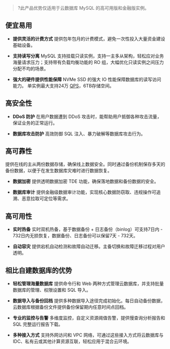 
>?此产品优势仅适用于云数据库 MySQL 的高可用版和金融版实例。

## 便宜易用
- **提供灵活的计费方式**
提供包年包月的计费模式，避免一次性投入大量资金建设基础设备。

- **支持读写分离**
MySQL 支持挂载只读实例，支持一主多从架构，轻松应对业务海量请求压力；支持带有负载均衡功能的 RO 组，大幅优化只读实例之间压力分配不均的场景。

- **强大的硬件提供性能保障**
NVMe SSD 的强大 IO 性能保障数据库的读写访问能力。
单实例最大支持24万 [QPS](https://cloud.tencent.com/document/product/1121/36888#Q)，6TB存储空间。

## 高安全性
- **DDoS 防护**
在用户数据遭到 DDoS 攻击时，能帮助用户抵御各种攻击流量，保证业务的正常运行。

- **数据库攻击防护**
高效防御 SQL 注入、暴力破解等数据库攻击行为。

## 高可靠性
提供在线的主从两份数据存储，确保线上数据安全。同时通过备份机制保存多天的备份数据，以便于在发生数据库灾难时进行数据恢复。

- **数据加密**
提供透明数据加密 TDE 功能，确保落地数据和备份数据的安全。

- **数据库审计**
提供金融级数据审计功能，实现核心数据防窃取、违规操作可追溯、恶意拉取可定位等需求。

## 高可用性
- **实时热备**
实时双机热备，基于数据备份 + 日志备份（binlog）可支持7日内 - 732日内无损恢复，数据备份、日志备份可以保留7天 - 732天。

- **自动容灾**
提供宕机自动检测和故障自动迁移。主备切换和故障迁移过程对用户透明。

## 相比自建数据库的优势
- **轻松管理海量数据库**
提供命令行和 Web 两种方式管理云数据库，并支持批量数据库的管理、权限设置和 SQL 导入。

- **数据导入与备份回档**
提供多种数据导入途径完成初始化。每日自动备份数据，云数据库根据备份文件提供备份保留期内任意时间点回档。

- **专业的监控与告警**
多维度监控，自定义资源阈值告警，提供慢查询分析报告和 SQL 完整运行报告下载。

- **多种接入方式**
支持外网访问和 VPC 网络，可通过这些接入方式将云数据库与 IDC、私有云或其他计算资源互联，轻松应用于混合云环境。

